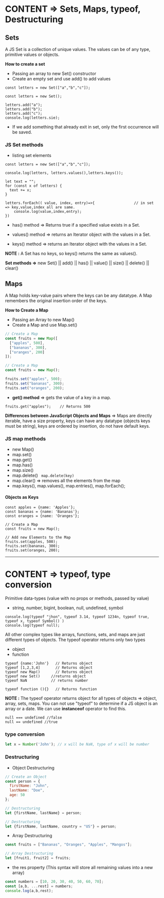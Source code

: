 # CONTENT => Sets, Maps, typeof, Destructuring

## Sets

A JS Set is a collection of unique values. The values can be of any type, primitive values or objects.

**How to create a set**

- Passing an array to new Set() constructor
- Create an empty set and use add() to add values

```
const letters = new Set(["a","b","c"]);
```

```
const letters = new Set();

letters.add("a");
letters.add("b");
letters.add("c");
console.log(letters.sie);
```

- If we add something that already exit in set, only the first occurrence will be saved.

### JS Set methods

- listing set elements

```
const letters = new Set(["a","b","c"]);

console.log(letters, letters.values(),letters.keys());

let text = "";
for (const x of letters) {
  text += x;
}

letters.forEach(( value, index, entry)=>{                  // in set => key,value,index all are same.
    console.log(value,index,entry);
})
```

- has() method => Returns true if a specified value exists in a Set.

- values() method => returns an Iterator object with the values in a Set.

- keys() method => returns an Iterator object with the values in a Set.

**NOTE :** A Set has no keys, so keys() returns the same as values().

**Set methods =>** new Set() || add() || has() || value() || size() || delete() || clear() 

## Maps

A Map holds key-value pairs where the keys can be any datatype. A Map remembers the original insertion order of the keys.

**How to Create a Map**

- Passing an Array to new Map()
- Create a Map and use Map.set()

```js
// Create a Map
const fruits = new Map([
  ["apples", 500],
  ["bananas", 300],
  ["oranges", 200]
]);
```

```js
// Create a Map
const fruits = new Map();

fruits.set("apples", 500);
fruits.set("bananas", 300);
fruits.set("oranges", 200);
```
- **get() method** => gets the value of a key in a map.

```
fruits.get("apples");    // Returns 500
```

**Differences between JavaScript Objects and Maps** => Maps are directly iterable, have a size property, keys can have any datatype (objects keys must be string), keys are ordered by insertion, do not have default keys.

### JS map methods

- new Map()
- map.set()
- map.get()
- map.has() 
- map.size()
- map.delete() ``` map.delete(key)```
- map.clear() => removes all the elements from the map
- map.keys(), map.values(), map.entries(), map.forEach();

#### Objects as Keys

```
const apples = {name: 'Apples'};
const bananas = {name: 'Bananas'};
const oranges = {name: 'Oranges'};

// Create a Map
const fruits = new Map();

// Add new Elements to the Map
fruits.set(apples, 500);
fruits.set(bananas, 300);
fruits.set(oranges, 200);
```

----

# CONTENT => typeof, type conversion

Primitive data-types (value with no props or methods, passed by value)

- string, number, bigint, boolean, null, undefined, symbol

```
console.log(typeof "jhon", typeof 3.14, typeof 1234n, typeof true, typeof x, typeof Symbol() )
console.log(typeof null);
```

All other complex types like arrays, functions, sets, and maps are just different types of objects.
The typeof operator returns only two types

- object
- function

```
typeof {name:'John'}   // Returns object
typeof [1,2,3,4]       // Returns object
typeof new Map()       // Returns object
typeof new Set()     //returns object
typeof NaN           // returns number

typeof function (){}   // Returns function
```

**NOTE :** The typeof operator returns object for all types of objects => object, array, sets, maps. You can not use "typeof" to determine if a JS object is an array or a date. We can use **instanceof** operator to find this.

```
null === undefined //false
null == undefined //true
```

### type conversion

```js
let x = Number('John'); // x will be NaN, type of x will be number

```

### Destructuring

- Object Destructuring

```js
// Create an Object
const person = {
  firstName: "John",
  lastName: "Doe",
  age: 50
};

// Destructuring
let {firstName, lastName} = person;

// Destructuring
let {firstName, lastName, country = "US"} = person; 
```

- Array Destructuring

```js
const fruits = ["Bananas", "Oranges", "Apples", "Mangos"];

// Array Destructuring
let [fruit1, fruit2] = fruits;
```

- the res property (This syntax will store all remaining values into a new array)

```js
const numbers = [10, 20, 30, 40, 50, 60, 70];
const [a,b, ...rest] = numbers;
console.log(a,b,rest);
```
